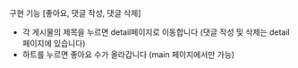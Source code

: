 구현 기능 [좋아요, 댓글 작성, 댓글 삭제]
- 각 게시물의 제목을 누르면 detail페이지로 이동합니다 (댓글 작성 및 삭제는 detail페이지에 있습니다)
- 하트를 누르면 좋아요 수가 올라갑니다 (main 페이지에서만 가능)